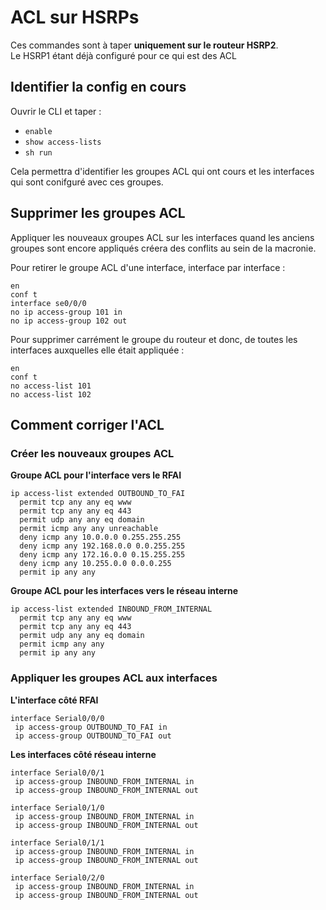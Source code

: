 # ACL sur HSRPs
Ces commandes sont à taper **uniquement sur le routeur HSRP2**.<br>
Le HSRP1 étant déjà configuré pour ce qui est des ACL

## Identifier la config en cours
Ouvrir le CLI et taper :
- `enable`
- `show access-lists`
- `sh run`

Cela permettra d'identifier les groupes ACL qui ont cours et les interfaces qui sont conifguré avec ces groupes.

## Supprimer les groupes ACL
Appliquer les nouveaux groupes ACL sur les interfaces quand les anciens groupes sont encore appliqués créera des conflits au sein de la macronie.

Pour retirer le groupe ACL d'une interface, interface par interface : 
```
en
conf t
interface se0/0/0
no ip access-group 101 in
no ip access-group 102 out
```
Pour supprimer carrément le groupe du routeur et donc, de toutes les interfaces auxquelles elle était appliquée : 
```
en
conf t
no access-list 101
no access-list 102
```


## Comment corriger l'ACL

### Créer les nouveaux groupes ACL

**Groupe ACL pour l'interface vers le RFAI**
```
ip access-list extended OUTBOUND_TO_FAI
  permit tcp any any eq www
  permit tcp any any eq 443
  permit udp any any eq domain
  permit icmp any any unreachable
  deny icmp any 10.0.0.0 0.255.255.255
  deny icmp any 192.168.0.0 0.0.255.255
  deny icmp any 172.16.0.0 0.15.255.255
  deny icmp any 10.255.0.0 0.0.0.255
  permit ip any any

```
**Groupe ACL pour les interfaces vers le réseau interne**

```
ip access-list extended INBOUND_FROM_INTERNAL
  permit tcp any any eq www
  permit tcp any any eq 443
  permit udp any any eq domain
  permit icmp any any
  permit ip any any
```

### Appliquer les groupes ACL aux interfaces
**L'interface côté RFAI**
```
interface Serial0/0/0
 ip access-group OUTBOUND_TO_FAI in
 ip access-group OUTBOUND_TO_FAI out
```

**Les interfaces côté réseau interne**
```
interface Serial0/0/1
 ip access-group INBOUND_FROM_INTERNAL in
 ip access-group INBOUND_FROM_INTERNAL out
 
interface Serial0/1/0
 ip access-group INBOUND_FROM_INTERNAL in
 ip access-group INBOUND_FROM_INTERNAL out 

interface Serial0/1/1
 ip access-group INBOUND_FROM_INTERNAL in
 ip access-group INBOUND_FROM_INTERNAL out
 
interface Serial0/2/0
 ip access-group INBOUND_FROM_INTERNAL in
 ip access-group INBOUND_FROM_INTERNAL out
 
```
